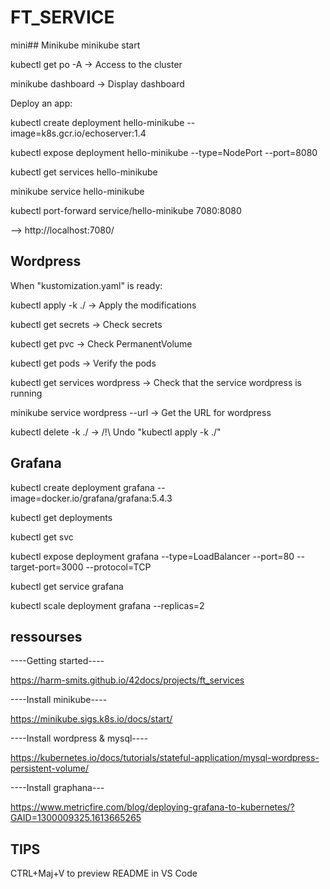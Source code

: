 # FT_SERVICE

mini## Minikube
minikube start

kubectl get po -A -> Access to the cluster

minikube dashboard -> Display dashboard

Deploy an app:

kubectl create deployment hello-minikube --image=k8s.gcr.io/echoserver:1.4

kubectl expose deployment hello-minikube --type=NodePort --port=8080

kubectl get services hello-minikube

minikube service hello-minikube

kubectl port-forward service/hello-minikube 7080:8080

--> http://localhost:7080/

## Wordpress
When "kustomization.yaml" is ready:

kubectl apply -k ./ -> Apply the modifications

kubectl get secrets -> Check secrets

kubectl get pvc -> Check PermanentVolume

kubectl get pods -> Verify the pods

kubectl get services wordpress -> Check that the service wordpress is running

minikube service wordpress --url -> Get the URL for wordpress

kubectl delete -k ./ -> /!\ Undo "kubectl apply -k ./"

## Grafana
kubectl create deployment grafana --image=docker.io/grafana/grafana:5.4.3

kubectl get deployments

kubectl get svc

kubectl expose deployment grafana --type=LoadBalancer --port=80 --target-port=3000 --protocol=TCP

kubectl get service grafana

kubectl scale deployment grafana --replicas=2

## ressourses
----Getting started----

https://harm-smits.github.io/42docs/projects/ft_services

----Install minikube----

https://minikube.sigs.k8s.io/docs/start/

----Install wordpress & mysql----

https://kubernetes.io/docs/tutorials/stateful-application/mysql-wordpress-persistent-volume/

----Install graphana---

https://www.metricfire.com/blog/deploying-grafana-to-kubernetes/?GAID=1300009325.1613665265

## TIPS
CTRL+Maj+V to preview README in VS Code